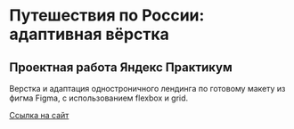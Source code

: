 <h1>Путешествия по России: адаптивная вёрстка</h1>
<h2>Проектная работа Яндекс Практикум</h2>
<p>Верстка и адаптация одностроничного лендинга по готовому макету из фигма Figma, с использованием flexbox и grid.</p>
<a href="https://annaakker.github.io/russian-travel/"> Cсылка на сайт</a> 


